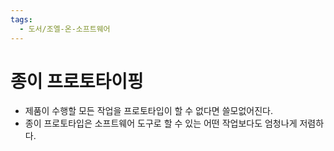 ```yaml
---
tags:
  - 도서/조엘-온-소프트웨어
---
```


# 종이 프로토타이핑

- 제품이 수행할 모든 작업을 프로토타입이 할 수 없다면 쓸모없어진다.
- 종이 프로토타입은 소프트웨어 도구로 할 수 있는 어떤 작업보다도 엄청나게 저렴하다.